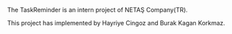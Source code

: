 The TaskReminder is an intern project of NETAŞ Company(TR). 

This project has implemented by Hayriye Cingoz and Burak Kagan Korkmaz. 
